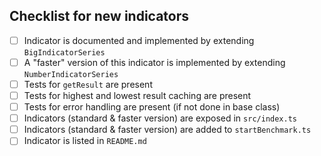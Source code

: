<!--
Thanks for your contribution!
Please check the following to make sure your contribution follows our guideline when adding a new indicator.

You can find a great example here:
https://github.com/bennycode/trading-signals/commit/9c4a6d02bcecdde6dbe5b568c6ec547512164364
-->

## Checklist for new indicators

- [ ] Indicator is documented and implemented by extending `BigIndicatorSeries` 
- [ ] A "faster" version of this indicator is implemented by extending `NumberIndicatorSeries`
- [ ] Tests for `getResult` are present
- [ ] Tests for highest and lowest result caching are present
- [ ] Tests for error handling are present (if not done in base class)
- [ ] Indicators (standard & faster version) are exposed in `src/index.ts`
- [ ] Indicators (standard & faster version) are added to `startBenchmark.ts`
- [ ] Indicator is listed in `README.md`
